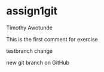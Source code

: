 # assign1git
Timothy Awotunde

This is the first comment for exercise

testbranch change

new git branch on GitHub
